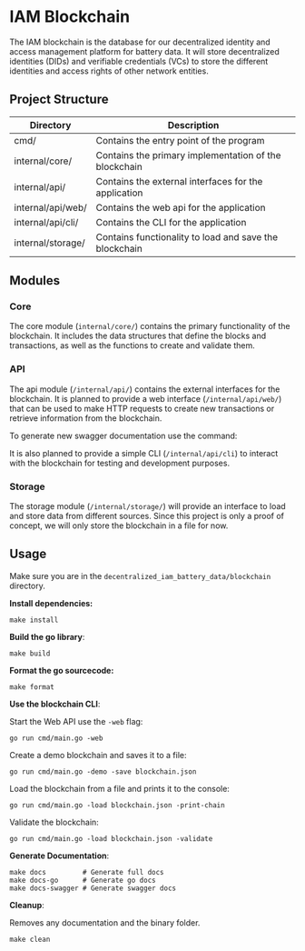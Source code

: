 # IAM Blockchain

The IAM blockchain is the database for our decentralized identity and access management platform for battery data. It will store decentralized identities (DIDs) and verifiable credentials (VCs) to store the different identities and access rights of other network entities.

## Project Structure

| Directory         | Description                                            |
| ----------------- | ------------------------------------------------------ |
| cmd/              | Contains the entry point of the program                |
| internal/core/    | Contains the primary implementation of the blockchain  |
| internal/api/     | Contains the external interfaces for the application   |
| internal/api/web/ | Contains the web api for the application               |
| internal/api/cli/ | Contains the CLI for the application                   |
| internal/storage/ | Contains functionality to load and save the blockchain |

## Modules

### Core

The core module (`internal/core/`) contains the primary functionality of the blockchain.
It includes the data structures that define the blocks and transactions, as well as the functions to create and validate them.

### API

The api module (`/internal/api/`) contains the external interfaces for the blockchain.
It is planned to provide a web interface (`/internal/api/web/`) that can be used to make HTTP requests to create new transactions or retrieve information from the blockchain.

To generate new swagger documentation use the command:

It is also planned to provide a simple CLI (`/internal/api/cli`) to interact with the blockchain for testing and development purposes.

### Storage

The storage module (`/internal/storage/`) will provide an interface to load and store data from different sources.
Since this project is only a proof of concept, we will only store the blockchain in a file for now.

## Usage

Make sure you are in the `decentralized_iam_battery_data/blockchain` directory.

**Install dependencies:**
```shell
make install
```

**Build the go library**:
```shell
make build
```

**Format the go sourcecode:**
```shell
make format
```

**Use the blockchain CLI**:

Start the Web API use the `-web` flag:
```shell
go run cmd/main.go -web
```

Create a demo blockchain and saves it to a file:
```shell
go run cmd/main.go -demo -save blockchain.json
```

Load the blockchain from a file and prints it to the console:
```shell
go run cmd/main.go -load blockchain.json -print-chain
```

Validate the blockchain:
```shell
go run cmd/main.go -load blockchain.json -validate
```

**Generate Documentation**:
```shell
make docs         # Generate full docs
make docs-go      # Generate go docs
make docs-swagger # Generate swagger docs
```

**Cleanup**:

Removes any documentation and the binary folder.
```shell
make clean
```
